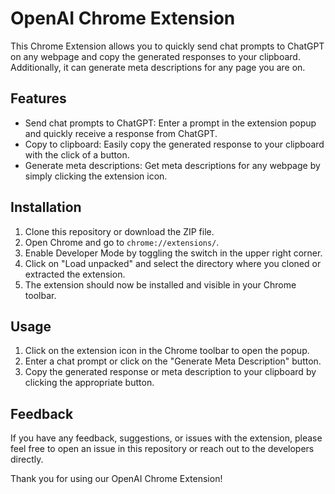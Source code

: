 # OpenAI Chrome Extension

This Chrome Extension allows you to quickly send chat prompts to ChatGPT on any webpage and copy the generated responses to your clipboard. Additionally, it can generate meta descriptions for any page you are on.

## Features

- Send chat prompts to ChatGPT: Enter a prompt in the extension popup and quickly receive a response from ChatGPT.
- Copy to clipboard: Easily copy the generated response to your clipboard with the click of a button.
- Generate meta descriptions: Get meta descriptions for any webpage by simply clicking the extension icon.

## Installation

1. Clone this repository or download the ZIP file.
2. Open Chrome and go to `chrome://extensions/`.
3. Enable Developer Mode by toggling the switch in the upper right corner.
4. Click on "Load unpacked" and select the directory where you cloned or extracted the extension.
5. The extension should now be installed and visible in your Chrome toolbar.

## Usage

1. Click on the extension icon in the Chrome toolbar to open the popup.
2. Enter a chat prompt or click on the "Generate Meta Description" button.
3. Copy the generated response or meta description to your clipboard by clicking the appropriate button.

## Feedback

If you have any feedback, suggestions, or issues with the extension, please feel free to open an issue in this repository or reach out to the developers directly.

Thank you for using our OpenAI Chrome Extension!
